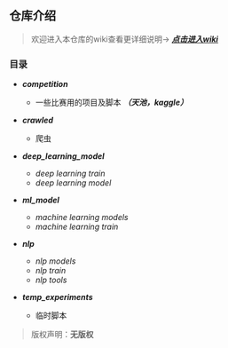 ## 仓库介绍


> 欢迎进入本仓库的wiki查看更详细说明-> ***[点击进入wiki](https://github.com/pkusp/AI_kernels/wiki/home)***


### 目录
- ***competition***
    - 一些比赛用的项目及脚本 ***（天池，kaggle）***
- ***crawled***
    - 爬虫
- ***deep_learning_model***
    - *deep learning train*
    - *deep learning model*
- ***ml_model***  
    - *machine learning models*
    - *machine learning train*
- ***nlp***
    - *nlp models*
    - *nlp train*
    - *nlp tools*

- ***temp_experiments***
    - 临时脚本

> 版权声明：**无版权**
